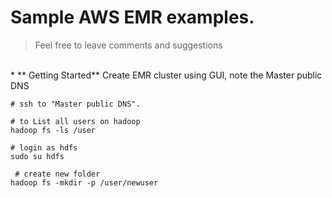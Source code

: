 # Sample AWS EMR examples.
> Feel free to leave comments and suggestions
</br>
* ** Getting Started**
Create EMR cluster using GUI, note the Master public DNS

```
# ssh to "Master public DNS".

# to List all users on hadoop
hadoop fs -ls /user

# login as hdfs
sudo su hdfs
 
 # create new folder
hadoop fs -mkdir -p /user/newuser
```
